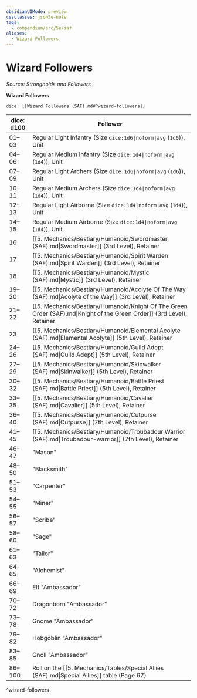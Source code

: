 ```yaml
---
obsidianUIMode: preview
cssclasses: json5e-note
tags:
  - compendium/src/5e/saf
aliases:
  - Wizard Followers
---
```

# Wizard Followers
*Source: Strongholds and Followers* 

**Wizard Followers**

`dice: [[Wizard Followers (SAF).md#^wizard-followers]]`

| dice: d100 | Follower |
|------------|----------|
| 01–03 | Regular Light Infantry (Size `dice:1d6\|noform\|avg` (`1d6`)), Unit |
| 04–06 | Regular Medium Infantry (Size `dice:1d4\|noform\|avg` (`1d4`)), Unit |
| 07–09 | Regular Light Archers (Size `dice:1d6\|noform\|avg` (`1d6`)), Unit |
| 10–11 | Regular Medium Archers (Size `dice:1d4\|noform\|avg` (`1d4`)), Unit |
| 12–13 | Regular Light Airborne (Size `dice:1d4\|noform\|avg` (`1d4`)), Unit |
| 14–15 | Regular Medium Airborne (Size `dice:1d4\|noform\|avg` (`1d4`)), Unit |
| 16 | [[5. Mechanics/Bestiary/Humanoid/Swordmaster (SAF).md\|Swordmaster]] (3rd Level), Retainer |
| 17 | [[5. Mechanics/Bestiary/Humanoid/Spirit Warden (SAF).md\|Spirit Warden]] (3rd Level), Retainer |
| 18 | [[5. Mechanics/Bestiary/Humanoid/Mystic (SAF).md\|Mystic]] (3rd Level), Retainer |
| 19–20 | [[5. Mechanics/Bestiary/Humanoid/Acolyte Of The Way (SAF).md\|Acolyte of the Way]] (3rd Level), Retainer |
| 21–22 | [[5. Mechanics/Bestiary/Humanoid/Knight Of The Green Order (SAF).md\|Knight of the Green Order]] (3rd Level), Retainer |
| 23 | [[5. Mechanics/Bestiary/Humanoid/Elemental Acolyte (SAF).md\|Elemental Acolyte]] (5th Level), Retainer |
| 24–26 | [[5. Mechanics/Bestiary/Humanoid/Guild Adept (SAF).md\|Guild Adept]] (5th Level), Retainer |
| 27–29 | [[5. Mechanics/Bestiary/Humanoid/Skinwalker (SAF).md\|Skinwalker]] (5th Level), Retainer |
| 30–32 | [[5. Mechanics/Bestiary/Humanoid/Battle Priest (SAF).md\|Battle Priest]] (5th Level), Retainer |
| 33–35 | [[5. Mechanics/Bestiary/Humanoid/Cavalier (SAF).md\|Cavalier]] (5th Level), Retainer |
| 36–40 | [[5. Mechanics/Bestiary/Humanoid/Cutpurse (SAF).md\|Cutpurse]] (7th Level), Retainer |
| 41–45 | [[5. Mechanics/Bestiary/Humanoid/Troubadour Warrior (SAF).md\|Troubadour-warrior]] (7th Level), Retainer |
| 46–47 | "Mason" |
| 48–50 | "Blacksmith" |
| 51–53 | "Carpenter" |
| 54–55 | "Miner" |
| 56–57 | "Scribe" |
| 58–60 | "Sage" |
| 61–63 | "Tailor" |
| 64–65 | "Alchemist" |
| 66–69 | Elf "Ambassador" |
| 70–72 | Dragonborn "Ambassador" |
| 73–78 | Gnome "Ambassador" |
| 79–82 | Hobgoblin "Ambassador" |
| 83–85 | Gnoll "Ambassador" |
| 86–100 | Roll on the [[5. Mechanics/Tables/Special Allies (SAF).md\|Special Allies]] table (Page 67) |
^wizard-followers
